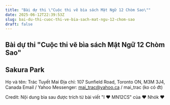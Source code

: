 ```yaml
---
title: "Bài dự thi \"Cuộc thi vẽ bìa sách Mật Ngữ 12 Chòm Sao\""
date: 2025-06-12T22:39:53Z
slug: bai-du-thi-cuoc-thi-ve-bia-sach-mat-ngu-12-chom-sao
draft: false
---
```


## Bài dự thi "Cuộc thi vẽ bìa sách Mật Ngữ 12 Chòm Sao"

## Sakura Park

Họ và tên: Trác Tuyết Mai
Địa chỉ: 107 Sunfield Road, Toronto ON, M3M 3J4, Canada
Email / Yahoo Messenger: mai_trac@yahoo.ca / mai_trac (ko có đt)
 

 
Credit: Nội dung bìa sau được trích từ bài viết "I ♥ MN12CS" của ♥ Nhók ♥